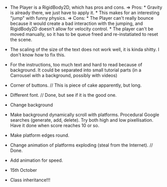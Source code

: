 - The Player is a RigidBody2D, which has pros and cons.
	=> Pros: 
		* Gravity is already there, we just have to apply it. 
		* This makes for an interesting "jump" with funny physics.
	=> Cons: 
		* The Player can't really bounce because it would create a bad interaction with the jumping,
		and RigidBody2D doesn't allow for velocity control.
		* The player can't be moved manually, so it has to be queue freed and re-instatiated to reset the scene.
		
		
- The scaling of the size of the text does not work well, it is kinda shitty. I don't know how to fix this.


- For the instructions, too much text and hard to read because of background. 
	It could be separated into small tutorial parts (in a Carrousel with a background, possibly with videos)

- Corner of buttons. // This is piece of cake apparently, but long.
- Different font. // Done, but see if it is the good one.
- Change background
- Make background dynamically scroll with platforms. 
	Procedural Google searches (generate, add, delete). Try both high and low pixellisation.
	Have it done when score reaches 10 or so.
- Make platform edges round.
- Change animation of platforms exploding (steal from the Internet). // Done.
- Add animation for speed.
- 15th October



- Class inheritance!!!




